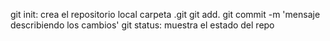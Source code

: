 git init: crea el repositorio local carpeta .git
git add.
git commit -m 'mensaje describiendo los cambios'
git status: muestra el estado del repo